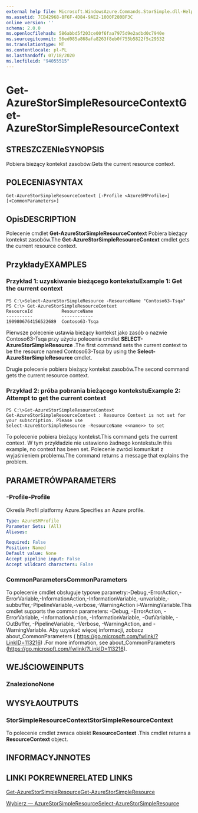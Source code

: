 ```yaml
---
external help file: Microsoft.WindowsAzure.Commands.StorSimple.dll-Help.xml
ms.assetid: 7CB42968-8F6F-4D84-9AE2-1000F280BF3C
online version: ''
schema: 2.0.0
ms.openlocfilehash: 586abbd5f203ce00f6faa7975d9e2adbd0c7940e
ms.sourcegitcommit: 56ed085a868afa8263f8eb0f755b5822f5c29532
ms.translationtype: MT
ms.contentlocale: pl-PL
ms.lasthandoff: 07/18/2020
ms.locfileid: "94055515"
---
```

# <span data-ttu-id="f19b3-101">Get-AzureStorSimpleResourceContext</span><span class="sxs-lookup"><span data-stu-id="f19b3-101">Get-AzureStorSimpleResourceContext</span></span>

## <span data-ttu-id="f19b3-102">STRESZCZENIe</span><span class="sxs-lookup"><span data-stu-id="f19b3-102">SYNOPSIS</span></span>
<span data-ttu-id="f19b3-103">Pobiera bieżący kontekst zasobów.</span><span class="sxs-lookup"><span data-stu-id="f19b3-103">Gets the current resource context.</span></span>

## <span data-ttu-id="f19b3-104">POLECENIA</span><span class="sxs-lookup"><span data-stu-id="f19b3-104">SYNTAX</span></span>

```
Get-AzureStorSimpleResourceContext [-Profile <AzureSMProfile>] [<CommonParameters>]
```

## <span data-ttu-id="f19b3-105">Opis</span><span class="sxs-lookup"><span data-stu-id="f19b3-105">DESCRIPTION</span></span>
<span data-ttu-id="f19b3-106">Polecenie cmdlet **Get-AzureStorSimpleResourceContext** Pobiera bieżący kontekst zasobów.</span><span class="sxs-lookup"><span data-stu-id="f19b3-106">The **Get-AzureStorSimpleResourceContext** cmdlet gets the current resource context.</span></span>

## <span data-ttu-id="f19b3-107">Przykłady</span><span class="sxs-lookup"><span data-stu-id="f19b3-107">EXAMPLES</span></span>

### <span data-ttu-id="f19b3-108">Przykład 1: uzyskiwanie bieżącego kontekstu</span><span class="sxs-lookup"><span data-stu-id="f19b3-108">Example 1: Get the current context</span></span>
```
PS C:\>Select-AzureStorSimpleResource -ResourceName "Contoso63-Tsqa" 
PS C:\> Get-AzureStorSimpleResourceContext
ResourceId           ResourceName
----------           ------------
1909806764156522689  Contoso63-Tsqa
```

<span data-ttu-id="f19b3-109">Pierwsze polecenie ustawia bieżący kontekst jako zasób o nazwie Contoso63-Tsqa przy użyciu polecenia cmdlet **SELECT-AzureStorSimpleResource** .</span><span class="sxs-lookup"><span data-stu-id="f19b3-109">The first command sets the current context to be the resource named Contoso63-Tsqa by using the **Select-AzureStorSimpleResource** cmdlet.</span></span>

<span data-ttu-id="f19b3-110">Drugie polecenie pobiera bieżący kontekst zasobów.</span><span class="sxs-lookup"><span data-stu-id="f19b3-110">The second command gets the current resource context.</span></span>

### <span data-ttu-id="f19b3-111">Przykład 2: próba pobrania bieżącego kontekstu</span><span class="sxs-lookup"><span data-stu-id="f19b3-111">Example 2: Attempt to get the current context</span></span>
```
PS C:\>Get-AzureStorSimpleResourceContext
Get-AzureStorSimpleResourceContext : Resource Context is not set for your subscription. Please use
Select-AzureStorSimpleResource -ResourceName <<name>> to set
```

<span data-ttu-id="f19b3-112">To polecenie pobiera bieżący kontekst.</span><span class="sxs-lookup"><span data-stu-id="f19b3-112">This command gets the current context.</span></span>
<span data-ttu-id="f19b3-113">W tym przykładzie nie ustawiono żadnego kontekstu.</span><span class="sxs-lookup"><span data-stu-id="f19b3-113">In this example, no context has been set.</span></span>
<span data-ttu-id="f19b3-114">Polecenie zwróci komunikat z wyjaśnieniem problemu.</span><span class="sxs-lookup"><span data-stu-id="f19b3-114">The command returns a message that explains the problem.</span></span>

## <span data-ttu-id="f19b3-115">PARAMETRÓW</span><span class="sxs-lookup"><span data-stu-id="f19b3-115">PARAMETERS</span></span>

### <span data-ttu-id="f19b3-116">-Profile</span><span class="sxs-lookup"><span data-stu-id="f19b3-116">-Profile</span></span>
<span data-ttu-id="f19b3-117">Określa Profil platformy Azure.</span><span class="sxs-lookup"><span data-stu-id="f19b3-117">Specifies an Azure profile.</span></span>

```yaml
Type: AzureSMProfile
Parameter Sets: (All)
Aliases: 

Required: False
Position: Named
Default value: None
Accept pipeline input: False
Accept wildcard characters: False
```

### <span data-ttu-id="f19b3-118">CommonParameters</span><span class="sxs-lookup"><span data-stu-id="f19b3-118">CommonParameters</span></span>
<span data-ttu-id="f19b3-119">To polecenie cmdlet obsługuje typowe parametry:-Debug,-ErrorAction,-ErrorVariable,-InformationAction,-InformationVariable,-unvariable,-subbuffer,-PipelineVariable,-verbose,-WarningAction i-WarningVariable.</span><span class="sxs-lookup"><span data-stu-id="f19b3-119">This cmdlet supports the common parameters: -Debug, -ErrorAction, -ErrorVariable, -InformationAction, -InformationVariable, -OutVariable, -OutBuffer, -PipelineVariable, -Verbose, -WarningAction, and -WarningVariable.</span></span> <span data-ttu-id="f19b3-120">Aby uzyskać więcej informacji, zobacz about_CommonParameters ( https://go.microsoft.com/fwlink/?LinkID=113216) .</span><span class="sxs-lookup"><span data-stu-id="f19b3-120">For more information, see about_CommonParameters (https://go.microsoft.com/fwlink/?LinkID=113216).</span></span>

## <span data-ttu-id="f19b3-121">WEJŚCIOWE</span><span class="sxs-lookup"><span data-stu-id="f19b3-121">INPUTS</span></span>

### <span data-ttu-id="f19b3-122">Znaleziono</span><span class="sxs-lookup"><span data-stu-id="f19b3-122">None</span></span>

## <span data-ttu-id="f19b3-123">WYSYŁA</span><span class="sxs-lookup"><span data-stu-id="f19b3-123">OUTPUTS</span></span>

### <span data-ttu-id="f19b3-124">StorSimpleResourceContext</span><span class="sxs-lookup"><span data-stu-id="f19b3-124">StorSimpleResourceContext</span></span>
<span data-ttu-id="f19b3-125">To polecenie cmdlet zwraca obiekt **ResourceContext** .</span><span class="sxs-lookup"><span data-stu-id="f19b3-125">This cmdlet returns a **ResourceContext** object.</span></span>

## <span data-ttu-id="f19b3-126">INFORMACYJN</span><span class="sxs-lookup"><span data-stu-id="f19b3-126">NOTES</span></span>

## <span data-ttu-id="f19b3-127">LINKI POKREWNE</span><span class="sxs-lookup"><span data-stu-id="f19b3-127">RELATED LINKS</span></span>

[<span data-ttu-id="f19b3-128">Get-AzureStorSimpleResource</span><span class="sxs-lookup"><span data-stu-id="f19b3-128">Get-AzureStorSimpleResource</span></span>](./Get-AzureStorSimpleResource.md)

[<span data-ttu-id="f19b3-129">Wybierz — AzureStorSimpleResource</span><span class="sxs-lookup"><span data-stu-id="f19b3-129">Select-AzureStorSimpleResource</span></span>](./Select-AzureStorSimpleResource.md)


